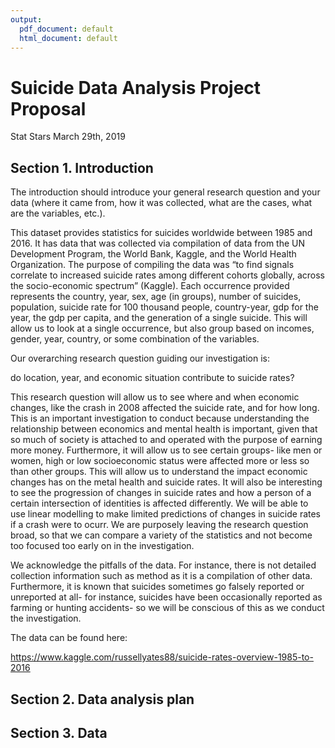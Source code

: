 ```yaml
---
output:
  pdf_document: default
  html_document: default
---
```

Suicide Data Analysis Project Proposal
================
Stat Stars
March 29th, 2019

## Section 1. Introduction

The introduction should introduce your general research question and your data (where it came from, how it was collected, what are the cases, what are the variables, etc.).

This dataset provides statistics for suicides worldwide between 1985 and 2016. It has data that was collected via compilation of data from the UN Development Program, the World Bank, Kaggle, and the World Health Organization. The purpose of compiling the data was “to find signals correlate to increased suicide rates among different cohorts globally, across the socio-economic spectrum” (Kaggle). Each occurrence provided represents the country, year, sex, age (in groups), number of suicides, population, suicide rate for 100 thousand people, country-year, gdp for the year, the gdp per capita, and the generation of a single suicide. This will allow us to look at a single occurrence, but also group based on incomes, gender, year, country, or some combination of the variables.  

Our overarching research question guiding our investigation is: 

do location, year, and economic situation contribute to suicide rates? 

This research question will allow us to see where and when economic changes, like the crash in 2008 affected the suicide rate, and for how long. This is an important investigation to conduct because understanding the relationship between economics and mental health is important, given that so much of society is attached to and operated with the purpose of earning more money. Furthermore, it will allow us to see certain groups- like men or women, high or low socioeconomic status were affected more or less so than other groups. This will allow us to understand the impact economic changes has on the metal health and suicide rates. It will also be interesting to see the progression of changes in suicide rates and how a person of a certain intersection of identities is affected differently. We will be able to use linear modelling to make limited predictions of changes in suicide rates if a crash were to ocurr. We are purposely leaving the research question broad, so that we can compare a variety of the statistics and not become too focused too early on in the investigation. 

We acknowledge the pitfalls of the data. For instance, there is not detailed collection information such as method as it is a compilation of other data. Furthermore, it is known that suicides sometimes go falsely reported or unreported at all- for instance, suicides have been occasionally reported as farming or hunting accidents- so we will be conscious of this as we conduct the investigation. 

The data can be found here:

https://www.kaggle.com/russellyates88/suicide-rates-overview-1985-to-2016 

## Section 2. Data analysis plan

## Section 3. Data
